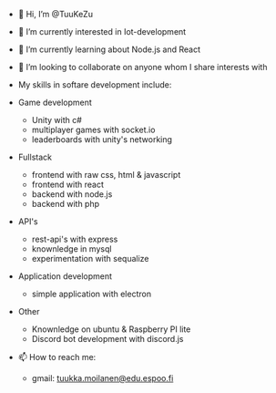 - 👋 Hi, I’m @TuuKeZu
- 👀 I’m currently interested in Iot-development
- 🌱 I’m currently learning about Node.js and React
- 💞️ I’m looking to collaborate on anyone whom I share interests with
- My skills in softare development include:
- Game development
  - Unity with c#
  - multiplayer games with socket.io
  - leaderboards with unity's networking
- Fullstack
  - frontend with raw css, html & javascript
  - frontend with react
  - backend with node.js
  - backend with php
- API's
  - rest-api's with express
  - knownledge in mysql
  - experimentation with sequalize
- Application development
  - simple application with electron
- Other
  - Knownledge on ubuntu & Raspberry PI lite
  - Discord bot development with discord.js

- 📫 How to reach me:
     - gmail: tuukka.moilanen@edu.espoo.fi

<!---
TuuKeZu/TuuKeZu is a ✨ special ✨ repository because its `README.md` (this file) appears on your GitHub profile.
You can click the Preview link to take a look at your changes.
--->
